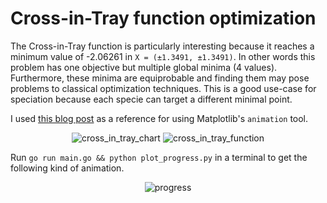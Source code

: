 # Cross-in-Tray function optimization

The Cross-in-Tray function is particularly interesting because it reaches a minimum value of -2.06261 in `X = (±1.3491, ±1.3491)`. In other words this problem has one objective but multiple global minima (4 values). Furthermore, these minima are equiprobable and finding them may pose problems to classical optimization techniques. This is a good use-case for speciation because each specie can target a different minimal point.

I used [this blog post](https://jakevdp.github.io/blog/2012/08/18/matplotlib-animation-tutorial/) as a reference for using Matplotlib's `animation` tool.

<div align="center">
  <img src="chart.png" alt="cross_in_tray_chart" />
  <img src="function.png" alt="cross_in_tray_function" />
</div>

Run `go run main.go && python plot_progress.py` in a terminal to get the following kind of animation.

<div align="center">
  <img src="progress.gif" alt="progress" />
</div>
